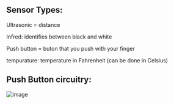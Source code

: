 
## Sensor Types:

Ultrasonic = distance

Infred: identifies between black and white

Push button = buton that you push with your finger

tempurature: temperature in Fahrenheit (can be done in Celsius)



## Push Button circuitry:

![image](https://user-images.githubusercontent.com/120524043/230997638-c1651f50-997c-4761-ac23-1586b8a1d3a9.png)

